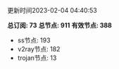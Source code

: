 更新时间2023-02-04 04:40:53

**总订阅: 73**
**总节点: 911**
**有效节点: 388**
- ss节点: 193
- v2ray节点: 182
- trojan节点: 13

